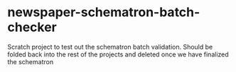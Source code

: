 newspaper-schematron-batch-checker
==================================

Scratch project to test out the schematron batch validation. Should be folded back into the rest of the projects and
deleted once we have finalized the schematron